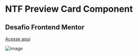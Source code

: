 # NTF Preview Card Component
## Desafio Frontend Mentor

[Acesse aqui](https://lipebarros.github.io/nft-preview-card-component/)

![image](https://user-images.githubusercontent.com/92649421/146856126-c96ad8a9-ab3e-4b49-986d-a6e3fc78a2ce.png)

